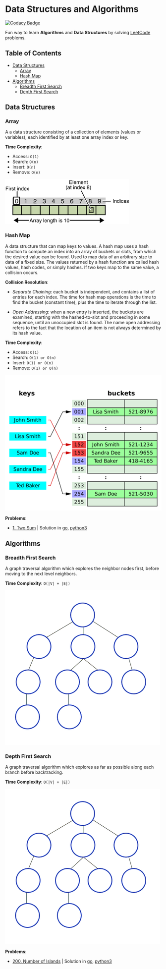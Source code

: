 # Data Structures and Algorithms
[![Codacy Badge](https://app.codacy.com/project/badge/Grade/d48797b58ac24b858c3c508c544b0cfa)](https://www.codacy.com/gh/exesse/leetcode/dashboard?utm_source=github.com&amp;utm_medium=referral&amp;utm_content=exesse/leetcode&amp;utm_campaign=Badge_Grade)

Fun way to learn **Algorithms** and **Data Structures** by solving
[LeetCode](https://leetcode.com) problems. 

## Table of Contents
- [Data Structures](#data-structures)
  -  [Array](#array)
  -  [Hash Map](#hash-map)
-  [Algorithms](#algorithms)
   -  [Breadth First Search](#breadth-first-search)
   -  [Depth First Search](#depth-first-search)

## Data Structures
### Array
A a data structure consisting of a collection of elements (values or variables),
each identified by at least one array index or key.

**Time Complexity**:
-  Access: `O(1)`
-  Search: `O(n)`
-  Insert: `O(n)`
-  Remove: `O(n)`

[![Click to watch explanation on YouTube](images/array.gif?raw=true)](https://www.youtube.com/watch?v=OnPP5xDmFv0)

### Hash Map
A data structure that can map keys to values. A hash map uses a hash function
to compute an index into an array of buckets or slots, from which the desired
value can be found. Used to map data of an arbitrary size to data of a fixed
size. The values returned by a hash function are called hash values, hash
codes, or simply hashes. If two keys map to the same value, a collision occurs.

**Collision Resolution**:
-  *Separate Chaining*: each bucket is independent, and contains a list of
	entries for each index. The time for hash map operations is the time to
	find the bucket (constant time), plus the time to iterate through the list.

-  *Open Addressing*: when a new entry is inserted, the buckets are examined,
	starting with the hashed-to-slot and proceeding in some sequence, until an
	unoccupied slot is found. The name open addressing refers to the fact that
	the location of an item is not always determined by its hash value.

**Time Complexity**:
-  Access: `O(1)`
-  Search: `O(1) or O(n)`
-  Insert: `O(1) or O(n)`
-  Remove: `O(1) or O(n)`

[![Click to watch explanation on YouTube](images/hash.png?raw=true)](https://www.youtube.com/watch?v=A-ahUVi8pYQ)

**Problems**:
-  [1. Two Sum](https://leetcode.com/problems/two-sum) | Solution in [go](solutions/1/main.go), [python3](solutions/1/main.py)

## Algorithms
### Breadth First Search
A graph traversal algorithm which explores the neighbor nodes first, before
moving to the next level neighbors.

**Time Complexity**: `O(|V| + |E|)`

[![Click to watch explanation on YouTube](images/bfs.gif?raw=true)](https://www.youtube.com/watch?v=pol4kGNlvJA)

### Depth First Search
A graph traversal algorithm which explores as far as possible along each branch
before backtracking.

**Time Complexity**: `O(|V| + |E|)`

[![Click to watch explanation on YouTube](images/dfs.gif?raw=true)](https://www.youtube.com/watch?v=wp5ohHFTieM)

**Problems**:
-  [200. Number of Islands](https://leetcode.com/problems/number-of-islands) | Solution in [go](solutions/200/main.go), [python3](solutions/200/main.py)
